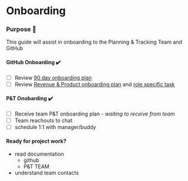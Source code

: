 # Onboarding

### Purpose 📓
This guide will assist in onboarding to the Planning & Tracking Team and GitHub

#### GitHub Onboarding ✔️
- [ ] Review [90 day onboarding plan](https://github.com/github/onboarding/blob/master/Core-Onboarding/90-day-plan.md)
- [ ] Review [Revenue & Product onboarding plan](https://github.com/github/revenue-onboarding) and [role specific task](https://github.com/github/revenue-onboarding/issues/705)

#### P&T Onobarding ✔️
- [ ] Receive team P&T onboarding plan - *waiting to receive from team*
- [ ] Team reachouts to chat
- [ ] schedule 1:1 with manager/buddy

#### Ready for project work?
- read documentation
  - github
  - P&T TEAM
- understand team contacts
